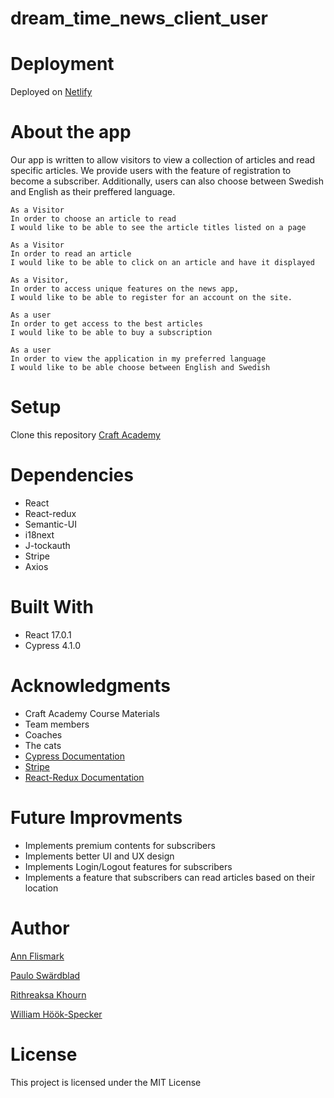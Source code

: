# dream_time_news_client_user

# Deployment

Deployed on [Netlify](https://dream-time-news-user.netlify.app/)


# About the app
 Our app is written to allow visitors to view a collection of articles and read specific articles.
 We provide users with the feature of registration to become a subscriber. Additionally, users can also choose between Swedish and English as their preffered language.


 ```
 As a Visitor
 In order to choose an article to read
 I would like to be able to see the article titles listed on a page

 ```

 ```
 As a Visitor
 In order to read an article
 I would like to be able to click on an article and have it displayed

 ```

 ```
 As a Visitor,
 In order to access unique features on the news app,
 I would like to be able to register for an account on the site.

 ```

 ```
 As a user 
 In order to get access to the best articles
 I would like to be able to buy a subscription

 ```

 ```
 As a user
 In order to view the application in my preferred language
 I would like to be able choose between English and Swedish

 ```

# Setup
  Clone this repository [Craft Academy](https://github.com/CraftAcademy/dream_time_news_client_user)
  
# Dependencies

* React
* React-redux
* Semantic-UI
* i18next
* J-tockauth
* Stripe
* Axios

# Built With
* React 17.0.1
* Cypress 4.1.0
  
# Acknowledgments

* Craft Academy Course Materials
* Team members
* Coaches
* The cats
* [Cypress Documentation](https://docs.cypress.io/guides/overview/why-cypress.html#In-a-nutshell)
* [Stripe](https://stripe.com/docs)
* [React-Redux Documentation](https://react-redux.js.org/)

# Future Improvments

* Implements premium contents for subscribers
* Implements better UI and UX design
* Implements Login/Logout features for subscribers
* Implements a feature that subscribers can read articles based on their location

# Author
[Ann Flismark](https://github.com/FlisAnn)

[Paulo Swärdblad](https://github.com/swardbladpaulo)

[Rithreaksa Khourn](https://github.com/rithreaksa)

[William Höök-Specker](https://github.com/sealfury)

# License

This project is licensed under the MIT License